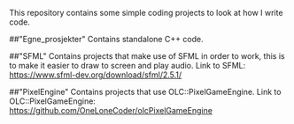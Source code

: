 This repository contains some simple coding projects to look at how I write code.

##"Egne_prosjekter" 
Contains standalone C++ code.

##"SFML" 
Contains projects that make use of SFML in order to work, this is to make it easier to draw to screen and play audio.
Link to SFML: https://www.sfml-dev.org/download/sfml/2.5.1/

##"PixelEngine" 
Contains projects that use OLC::PixelGameEngine.
Link to OLC::PixelGameEngine: https://github.com/OneLoneCoder/olcPixelGameEngine